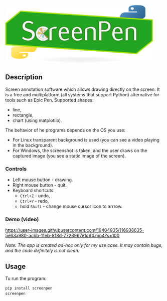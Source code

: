 <img src="screenpen.png" alt="ScreenPen" />

## Description

Screen annotation software which allows drawing directly on the screen. It is a free and multiplatform (all systems that support Python) alternative for tools such as Epic Pen. Supported shapes:
* line,
* rectangle,
* chart (using matplotlib).

The behavior of he programs depends on the OS you use:
* For Linux transparent background is used (you can see a video playing in the background).
* For Windows, the screenshot is taken, and the user draws on the captured image (you see a static image of the screen).

### Controls
* Left mouse button - drawing.
* Right mouse button - quit.
* Keyboard shortcuts:
    * `Ctrl+Z` - undo,
    * `Ctrl+Y` - redo,
    * hold `Shift` - change mouse cursor icon to arrrow.

### Demo (video)

https://user-images.githubusercontent.com/19404835/116938635-5e63a980-ac6b-11eb-818d-7723967e1d94.mp4?s=100


*Note: The app is created ad-hoc only for my use case. It may contain bugs, and the code definitely is not clean.*


## Usage

Tu run the program:

```bash
pip install screenpen
screenpen
```

